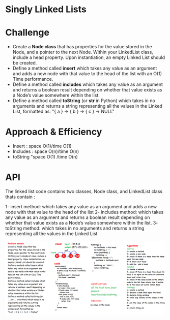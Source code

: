 # Singly Linked Lists

# Challenge

- Create a **Node class** that has properties for the value stored in the Node, and a pointer to the next Node.
Within your LinkedList class, include a head property. Upon instantiation, an empty Linked List should be created.
- Define a method called **insert** which takes any value as an argument and adds a new node with that value to the head of the list with an O(1) Time performance.
- Define a method called **includes** which takes any value as an argument and returns a boolean result depending on whether that value exists as a Node’s value somewhere within the list.
- Define a method called **toString** (or __str__ in Python) which takes in no arguments and returns a string representing all the values in the Linked List, formatted as:
"{ a } -> { b } -> { c } -> NULL"

# Approach & Efficiency

- Insert : space O(1)/time O(1)
- Includes : space O(n)/time O(n)
- toString "space O(1) /time O(n)

# API

The linked list code contains two classes, Node class, and LinkedList class thats contain :

1- insert method: which takes any value as an argument and adds a new node with that value to the head of the list
2- includes method: which takes any value as an argument and returns a boolean result depending on whether that value exists as a Node’s value somewhere within the list.
3- toString method:  which takes in no arguments and returns a string representing all the values in the Linked List 


![ll](../../images/llwhiteboard1.png)

